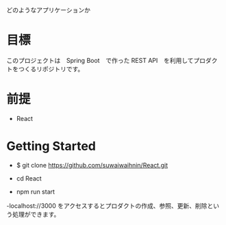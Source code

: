 どのようなアプリケーションか

# 目標

このプロジェクトは　Spring Boot　で作った REST API　を利用してプロダクトをつくるリポジトリです。

# 前提

- React 

# Getting Started

- $ git clone https://github.com/suwaiwaihnin/React.git

- cd React

- npm run start

-localhost://3000 をアクセスするとプロダクトの作成、参照、更新、削除という処理ができます。
